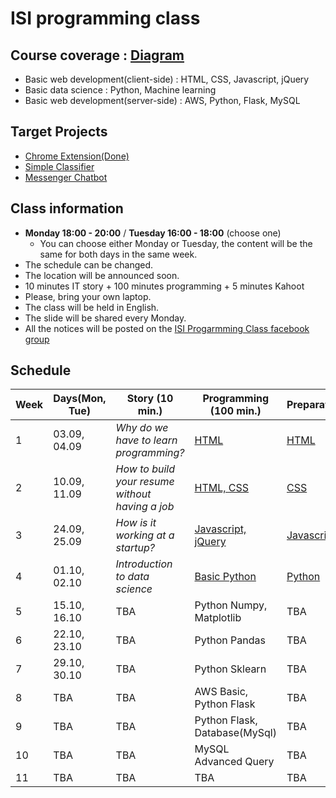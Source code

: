 # ISI programming class
## Course coverage : [Diagram](https://goo.gl/WDnqR6)
  * Basic web development(client-side) : HTML, CSS, Javascript, jQuery
  * Basic data science : Python, Machine learning
  * Basic web development(server-side) : AWS, Python, Flask, MySQL

## Target Projects
  * [Chrome Extension(Done)](https://medium.com/@thejungwon/best-html-css-javascript-practice-chrome-extension-ae4e5e7839e?source=friends_link&sk=27380b4f56a7af59e1a16eb4c1b7153b)
  * [Simple Classifier](https://www.kaggle.com/c/titanic)
  * [Messenger Chatbot](https://devpost.com/software/bebridge)

## Class information
  * **Monday 18:00 - 20:00** / **Tuesday 16:00 - 18:00** (choose one)
    * You can choose either Monday or Tuesday, the content will be the same for both days in the same week.
  * The schedule can be changed.
  * The location will be announced soon.
  * 10 minutes IT story + 100 minutes programming + 5 minutes Kahoot
  * Please, bring your own laptop.
  * The class will be held in English.
  * The slide will be shared every Monday.
  * All the notices will be posted on the [ISI Progarmming Class facebook group](https://www.facebook.com/groups/305271870223586/)

## Schedule
| Week | Days(Mon, Tue) | Story (10 min.) | Programming (100 min.) | Preparation | Assignment |
| --- | --- | --- | --- | --- | --- |
| 1 | 03.09, 04.09 | *Why do we have to learn programming?* | [HTML](https://speakerdeck.com/codethief/isi-programming-course-01-html) | [HTML](https://www.codecademy.com/learn/learn-html)  | [Link](https://github.com/thejungwon/ISI-programming-class/tree/master/assignments/week-01) |
| 2 | 10.09, 11.09 | *How to build your resume without having a job* | [HTML, CSS](https://speakerdeck.com/codethief/isi-programming-course-02-css) | [CSS](https://www.codecademy.com/learn/learn-css) | [Link](https://github.com/thejungwon/ISI-programming-class/tree/master/assignments/week-02) |
| 3 | 24.09, 25.09 | *How is it working at a startup?* | [Javascript, jQuery](https://speakerdeck.com/codethief/isi-programming-course-03-javascript) | [Javascript](https://www.codecademy.com/learn/introduction-to-javascript) | [Link](https://medium.com/@thejungwon/best-html-css-javascript-practice-chrome-extension-ae4e5e7839e?source=friends_link&sk=27380b4f56a7af59e1a16eb4c1b7153b)
| 4 | 01.10, 02.10 | *Introduction to data science* | [Basic Python](https://speakerdeck.com/codethief/isi-programming-course-04-python) | [Python](https://www.codecademy.com/learn/learn-python) | TBA |
| 5 | 15.10, 16.10 | TBA | Python Numpy, Matplotlib | TBA | TBA |
| 6 | 22.10, 23.10 | TBA | Python Pandas | TBA | TBA |
| 7 | 29.10, 30.10 | TBA | Python Sklearn | TBA | TBA |
| 8 | TBA | TBA | AWS Basic, Python Flask | TBA | TBA |
| 9 | TBA | TBA | Python Flask, Database(MySql) | TBA | TBA |
| 10 | TBA | TBA | MySQL Advanced Query | TBA | TBA |
| 11 | TBA | TBA | TBA | TBA | TBA |

